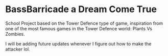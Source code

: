 # BassBarricade a Dream Come True
School Project based on the Tower Defence type of game, inspiration from one of the most famous games in the Tower Defence world: Plants Vs Zombies.


I will be adding future updates whenever I figure out how to make the attacker lol.
